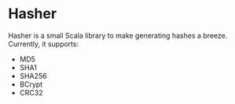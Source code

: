 Hasher
======

Hasher is a small Scala library to make generating hashes a breeze. Currently,
it supports:

* MD5
* SHA1
* SHA256
* BCrypt
* CRC32


